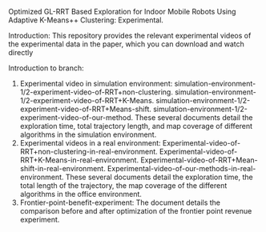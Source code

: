 Optimized GL-RRT Based Exploration for Indoor Mobile Robots Using Adaptive K-Means++ Clustering: Experimental.

Introduction:
  This repository provides the relevant experimental videos of the experimental data in the paper, which you can download and watch directly

Introduction to branch:
   1. Experimental video in simulation environment:
     simulation-environment-1/2-experiment-video-of-RRT+non-clustering.
     simulation-environment-1/2-experiment-video-of-RRT+K-Means.
     simulation-environment-1/2-experiment-video-of-RRT+Means-shift.
     simulation-environment-1/2-experiment-video-of-our-method.
   These several documents detail the exploration time, total trajectory length, and map coverage of different algorithms in the simulation environment.
   2. Experimental videos in a real environment:
     Experimental-video-of-RRT+non-clustering-in-real-environment.
     Experimental-video-of-RRT+K-Means-in-real-environment.
     Experimental-video-of-RRT+Mean-shift-in-real-environment.
     Experimental-video-of-our-methods-in-real-environment.
   These several documents detail the exploration time, the total length of the trajectory, the map coverage of the different algorithms in the office environment.
   3. Frontier-point-benefit-experiment:
   The document details the comparison before and after optimization of the frontier point revenue experiment.

